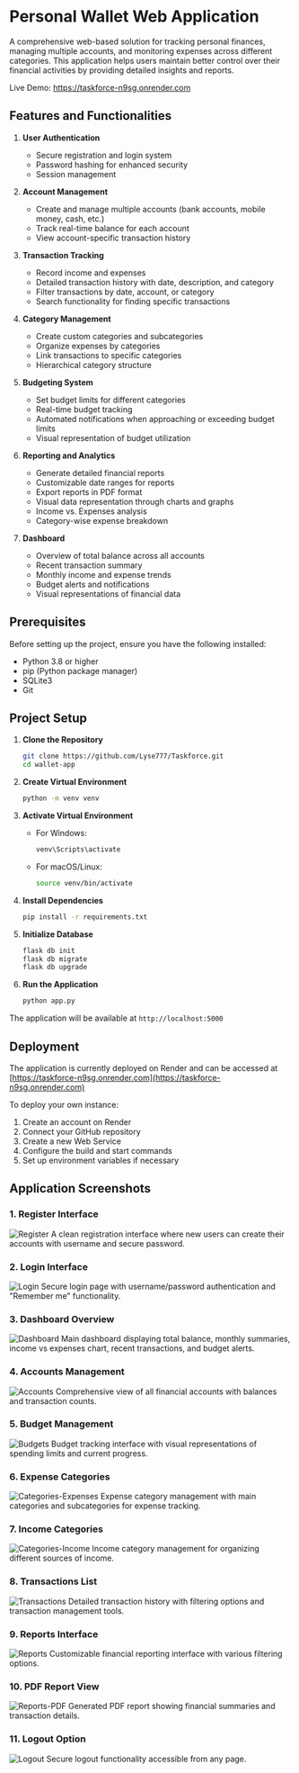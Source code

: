 # Personal Wallet Web Application

A comprehensive web-based solution for tracking personal finances, managing multiple accounts, and monitoring expenses across different categories. This application helps users maintain better control over their financial activities by providing detailed insights and reports.

Live Demo: https://taskforce-n9sg.onrender.com

## Features and Functionalities

1. **User Authentication**
   - Secure registration and login system
   - Password hashing for enhanced security
   - Session management

2. **Account Management**
   - Create and manage multiple accounts (bank accounts, mobile money, cash, etc.)
   - Track real-time balance for each account
   - View account-specific transaction history

3. **Transaction Tracking**
   - Record income and expenses
   - Detailed transaction history with date, description, and category
   - Filter transactions by date, account, or category
   - Search functionality for finding specific transactions

4. **Category Management**
   - Create custom categories and subcategories
   - Organize expenses by categories
   - Link transactions to specific categories
   - Hierarchical category structure

5. **Budgeting System**
   - Set budget limits for different categories
   - Real-time budget tracking
   - Automated notifications when approaching or exceeding budget limits
   - Visual representation of budget utilization

6. **Reporting and Analytics**
   - Generate detailed financial reports
   - Customizable date ranges for reports
   - Export reports in PDF format
   - Visual data representation through charts and graphs
   - Income vs. Expenses analysis
   - Category-wise expense breakdown

7. **Dashboard**
   - Overview of total balance across all accounts
   - Recent transaction summary
   - Monthly income and expense trends
   - Budget alerts and notifications
   - Visual representations of financial data

## Prerequisites

Before setting up the project, ensure you have the following installed:

- Python 3.8 or higher
- pip (Python package manager)
- SQLite3
- Git

## Project Setup

1. **Clone the Repository**
   ```bash
   git clone https://github.com/Lyse777/Taskforce.git
   cd wallet-app
   ```

2. **Create Virtual Environment**
   ```bash
   python -m venv venv
   ```

3. **Activate Virtual Environment**
   - For Windows:
     ```bash
     venv\Scripts\activate
     ```
   - For macOS/Linux:
     ```bash
     source venv/bin/activate
     ```

4. **Install Dependencies**
   ```bash
   pip install -r requirements.txt
   ```

5. **Initialize Database**
   ```bash
   flask db init
   flask db migrate
   flask db upgrade
   ```

6. **Run the Application**
   ```bash
   python app.py
   ```

The application will be available at `http://localhost:5000`

## Deployment

The application is currently deployed on Render and can be accessed at [https://taskforce-n9sg.onrender.com](https://taskforce-n9sg.onrender.com)

To deploy your own instance:
1. Create an account on Render
2. Connect your GitHub repository
3. Create a new Web Service
4. Configure the build and start commands
5. Set up environment variables if necessary

## Application Screenshots

### 1. Register Interface
![Register](screenshots/Register.jpeg)
A clean registration interface where new users can create their accounts with username and secure password.

### 2. Login Interface
![Login](screenshots/Login.jpeg)
Secure login page with username/password authentication and "Remember me" functionality.

### 3. Dashboard Overview
![Dashboard](screenshots/Dashboard.jpeg)
Main dashboard displaying total balance, monthly summaries, income vs expenses chart, recent transactions, and budget alerts.

### 4. Accounts Management
![Accounts](screenshots/Accounts.jpeg)
Comprehensive view of all financial accounts with balances and transaction counts.

### 5. Budget Management
![Budgets](screenshots/Budgets.jpeg)
Budget tracking interface with visual representations of spending limits and current progress.

### 6. Expense Categories
![Categories-Expenses](screenshots/Categories-Expenses.jpeg)
Expense category management with main categories and subcategories for expense tracking.

### 7. Income Categories
![Categories-Income](screenshots/Categories-Income.jpeg)
Income category management for organizing different sources of income.

### 8. Transactions List
![Transactions](screenshots/Transactions.jpeg)
Detailed transaction history with filtering options and transaction management tools.

### 9. Reports Interface
![Reports](screenshots/Reports.jpeg)
Customizable financial reporting interface with various filtering options.

### 10. PDF Report View
![Reports-PDF](screenshots/Reports-PDF.jpeg)
Generated PDF report showing financial summaries and transaction details.

### 11. Logout Option
![Logout](screenshots/Logout.jpeg)
Secure logout functionality accessible from any page.
